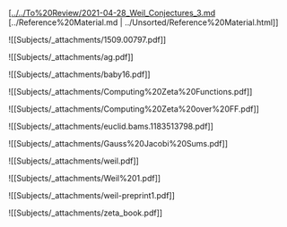 












[[../../To%20Review/2021-04-28_Weil_Conjectures_3.md](../To%20Review/2021-04-28_Weil_Conjectures_3.md) [../Reference%20Material.md | ../Unsorted/Reference%20Material.html]]

![[Subjects/_attachments/1509.00797.pdf]]

![[Subjects/_attachments/ag.pdf]]

![[Subjects/_attachments/baby16.pdf]]

![[Subjects/_attachments/Computing%20Zeta%20Functions.pdf]]

![[Subjects/_attachments/Computing%20Zeta%20over%20FF.pdf]]

![[Subjects/_attachments/euclid.bams.1183513798.pdf]]

![[Subjects/_attachments/Gauss%20Jacobi%20Sums.pdf]]

![[Subjects/_attachments/weil.pdf]]

![[Subjects/_attachments/Weil%201.pdf]]

![[Subjects/_attachments/weil-preprint1.pdf]]

![[Subjects/_attachments/zeta_book.pdf]]
